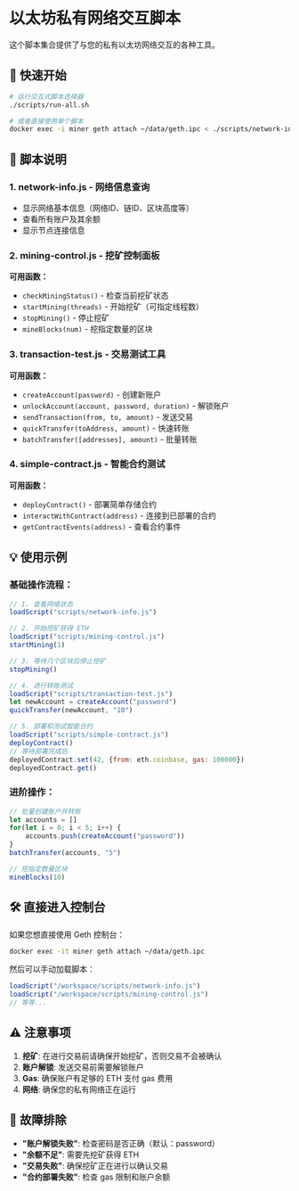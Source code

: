 # 以太坊私有网络交互脚本

这个脚本集合提供了与您的私有以太坊网络交互的各种工具。

## 🚀 快速开始

```bash
# 运行交互式脚本选择器
./scripts/run-all.sh

# 或者直接使用单个脚本
docker exec -i miner geth attach ~/data/geth.ipc < ./scripts/network-info.js
```

## 📁 脚本说明

### 1. network-info.js - 网络信息查询
- 显示网络基本信息（网络ID、链ID、区块高度等）
- 查看所有账户及其余额
- 显示节点连接信息

### 2. mining-control.js - 挖矿控制面板
**可用函数：**
- `checkMiningStatus()` - 检查当前挖矿状态
- `startMining(threads)` - 开始挖矿（可指定线程数）
- `stopMining()` - 停止挖矿
- `mineBlocks(num)` - 挖指定数量的区块

### 3. transaction-test.js - 交易测试工具
**可用函数：**
- `createAccount(password)` - 创建新账户
- `unlockAccount(account, password, duration)` - 解锁账户
- `sendTransaction(from, to, amount)` - 发送交易
- `quickTransfer(toAddress, amount)` - 快速转账
- `batchTransfer([addresses], amount)` - 批量转账

### 4. simple-contract.js - 智能合约测试
**可用函数：**
- `deployContract()` - 部署简单存储合约
- `interactWithContract(address)` - 连接到已部署的合约
- `getContractEvents(address)` - 查看合约事件

## 💡 使用示例

### 基础操作流程：
```javascript
// 1. 查看网络状态
loadScript("scripts/network-info.js")

// 2. 开始挖矿获得 ETH
loadScript("scripts/mining-control.js")
startMining(1)

// 3. 等待几个区块后停止挖矿
stopMining()

// 4. 进行转账测试
loadScript("scripts/transaction-test.js")
let newAccount = createAccount("password")
quickTransfer(newAccount, "10")

// 5. 部署和测试智能合约
loadScript("scripts/simple-contract.js")
deployContract()
// 等待部署完成后
deployedContract.set(42, {from: eth.coinbase, gas: 100000})
deployedContract.get()
```

### 进阶操作：
```javascript
// 批量创建账户并转账
let accounts = []
for(let i = 0; i < 5; i++) {
    accounts.push(createAccount("password"))
}
batchTransfer(accounts, "5")

// 挖指定数量区块
mineBlocks(10)
```

## 🛠️ 直接进入控制台

如果您想直接使用 Geth 控制台：
```bash
docker exec -it miner geth attach ~/data/geth.ipc
```

然后可以手动加载脚本：
```javascript
loadScript("/workspace/scripts/network-info.js")
loadScript("/workspace/scripts/mining-control.js")
// 等等...
```

## ⚠️ 注意事项

1. **挖矿**: 在进行交易前请确保开始挖矿，否则交易不会被确认
2. **账户解锁**: 发送交易前需要解锁账户
3. **Gas**: 确保账户有足够的 ETH 支付 gas 费用
4. **网络**: 确保您的私有网络正在运行

## 🔧 故障排除

- **"账户解锁失败"**: 检查密码是否正确（默认：password）
- **"余额不足"**: 需要先挖矿获得 ETH
- **"交易失败"**: 确保挖矿正在进行以确认交易
- **"合约部署失败"**: 检查 gas 限制和账户余额 